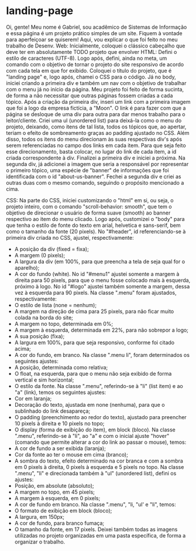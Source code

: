# landing-page
Oi, gente!
Meu nome é Gabriel, sou acadêmico de Sistemas de Informação e essa página é um projeto prático simples de um site. Fiquem à vontade para aperfeiçoar se quiserem!
Aqui, vou explicar o que foi feito no meu trabalho de Desenv. Web:
	Inicialmente, coloquei o clássico cabeçalho que deve ter em absolutamente TODO projeto que envolver HTML:
	Defini o estilo de caracteres (UTF-8). Logo após, defini, ainda no meta, um comando com o objetivo de tornar o projeto do site responsivo de acordo com cada tela em que for exibido.
	Coloquei o título do projeto, que é "landing page" e, logo após, chamei o CSS para o código.
	Já no body, iniciei criando a primeira div e também um nav com o objetivo de trabalhar com o menu já no início da página.
	Meu projeto foi feito de forma sucinta, de forma a não necessitar que outras páginas fossem criadas a cada tópico. 
	Após a criação da primeira div, inseri um link com a primeira imagem que foi a logo da empresa fictícia, a "Moon". O link é para fazer com que a página se desloque de uma div para outra para dar menos trabalho para o leitor/cliente.
	Criei uma ul (unordered list) para deixá-la como o menu do projeto, deixando, como itens de tal lista, todos os tópicos que, ao apertar, teriam o efeito de sombreamento graças ao padding ajustado no CSS. Além disso, todos os itens do menu direcionam às suas respectivas div's após serem referenciadas no campo dos links em cada item. Para que seja feito esse direcionamento, basta colocar, no lugar do link de cada item, a id criada correspondente à div. Finalizei a primeira div e iniciei a próxima.
	Na segunda div, já adicionei a imagem que seria a responsável por representar o primeiro tópico, uma espécie de "banner" de informações que foi identificada com o id "about-us-banner". Fechei a segunda div e criei as outras duas com o mesmo comando, seguindo o propósito mencionado a cima.

CSS:
	Na parte do CSS, iniciei customizando o "html" em si, ou seja, o projeto inteiro, com o comando "scroll-behavior: smooth", que tem o objetivo de direcionar o usuário de forma suave (smooth) ao banner respectivo ao item do menu clicado.
	Logo após, customizei o "body" para que tenha o estilo de fonte do texto em arial, helvetica e sans-serif, bem como o tamanho da fonte (20 pixels).
	No "#header", id referenciando-se à primeira div criada no CSS, ajustei, respectivamente:
- A posição da div (fixed = fixa);
- A margem (0 pixels);
- A largura da div (em 100%, para que preencha a tela de seja qual for o aparelho);
- A cor do fundo (white).
	No id "#menu1" ajustei somente a margem à direita para 50 pixels, para que o menu fosse colocado mais à esquerda, próximo à logo.
	No id "#logo" ajustei também somente a margem, dessa vez à esquerda para 90 pixels.
	Na classe ".menu" foram ajustados, respectivamente:
- O estilo de lista (none = nenhum);
- A margem na direção de cima para 25 pixels, para não ficar muito colada na borda do site;
- A margem no topo, determinada em 0%;
- A margem à esquerda, determinada em 22%, para não sobrepor a logo;
- A sua posição (fixa);
- A largura em 100%, para que seja responsivo, conforme foi citado acima;
- A cor do fundo, em branco.
	Na classe ".menu li", foram determinados os seguintes ajustes:
- A posição, determinada como relativa;
- O float, na esquerda, para que o menu não seja exibido de forma vertical e sim horizontal;
- O estilo da fonte.
	Na classe ".menu", referindo-se à "li" (list item) e ao "a" (link), temos os seguintes ajustes:
- Cor em laranja;
- Decoração do texto, ajustada em none (nenhuma), para que o sublinhado do link desapareça;
- O padding (preenchimento ao redor do texto), ajustado para preencher 10 pixels à direita e 10 pixels no topo;
- O display (forma de exibição do item), em block (bloco).
	Na classe ".menu", referindo-se à "li", ao "a" e com o inicial ajuste "hover" (comando que permite alterar a cor do link ao passar o mouse), temos:
- A cor de fundo a ser exibida (laranja);
- Cor da fonte ao ter o mouse em cima (branco);
- A sombra do texto, efeito determinado na cor branca e com a sombra em 0 pixels à direita, 0 pixels à esquerda e 5 pixels no topo.
	Na classe ".menu", "li" e direcionada também à "ul" (unordered list), defini os ajustes:
- Posição, em absolute (absoluto);
- A margem no topo, em 45 pixels;
-  A margem à esquerda, em 0 pixels;
- A cor de fundo em branco.
	Na classe ".menu", "li, "ul' e "li", temos:
- O formato de exibição em block (bloco);
- A largura, em 150px;
- A cor de fundo, para branco fumaça;
- O tamanho da fonte, em 17 pixels.
	Deixei também todas as imagens utilizadas no projeto organizadas em uma pasta específica, de forma a organizar o trabalho.
